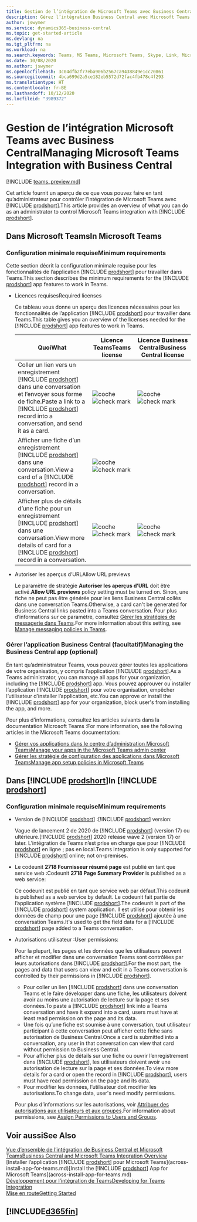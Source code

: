 ```yaml
---
title: Gestion de l’intégration de Microsoft Teams avec Business Central | Microsoft Docs
description: Gérez l’intégration Business Central avec Microsoft Teams.
author: jswymer
ms.service: dynamics365-business-central
ms.topic: get-started-article
ms.devlang: na
ms.tgt_pltfrm: na
ms.workload: na
ms.search.keywords: Teams, MS Teams, Microsoft Teams, Skype, Link, Microsoft 365, collaborate, collaboration, teamwork
ms.date: 10/08/2020
ms.author: jswymer
ms.openlocfilehash: 3c04dfb2f77eba906b2567ca9438849e1cc20861
ms.sourcegitcommit: 4bca699d2a5ce182eb5572d72fac4fb478c4f293
ms.translationtype: HT
ms.contentlocale: fr-BE
ms.lasthandoff: 10/12/2020
ms.locfileid: "3989372"
---
```

# <a name="managing-microsoft-teams-integration-with-business-central"></a><span data-ttu-id="0b935-103">Gestion de l’intégration Microsoft Teams avec Business Central</span><span class="sxs-lookup"><span data-stu-id="0b935-103">Managing Microsoft Teams Integration with Business Central</span></span>

[!INCLUDE [teams_preview.md](includes/teams_preview.md)]

<span data-ttu-id="0b935-104">Cet article fournit un aperçu de ce que vous pouvez faire en tant qu’administrateur pour contrôler l’intégration de Microsoft Teams avec [!INCLUDE [prodshort](includes/prodshort.md)].</span><span class="sxs-lookup"><span data-stu-id="0b935-104">This article provides an overview of what you can do as an administrator to control Microsoft Teams integration with [!INCLUDE [prodshort](includes/prodshort.md)].</span></span>

## <a name="in-microsoft-teams"></a><span data-ttu-id="0b935-105">Dans Microsoft Teams</span><span class="sxs-lookup"><span data-stu-id="0b935-105">In Microsoft Teams</span></span>

### <a name="minimum-requirements"></a><span data-ttu-id="0b935-106">Configuration minimale requise</span><span class="sxs-lookup"><span data-stu-id="0b935-106">Minimum requirements</span></span>

<span data-ttu-id="0b935-107">Cette section décrit la configuration minimale requise pour les fonctionnalités de l’application [!INCLUDE [prodshort](includes/prodshort.md)] pour travailler dans Teams.</span><span class="sxs-lookup"><span data-stu-id="0b935-107">This section describes the minimum requirements for the [!INCLUDE [prodshort](includes/prodshort.md)] app features to work in Teams.</span></span>

- <span data-ttu-id="0b935-108">Licences requises</span><span class="sxs-lookup"><span data-stu-id="0b935-108">Required licenses</span></span>

    <span data-ttu-id="0b935-109">Ce tableau vous donne un aperçu des licences nécessaires pour les fonctionnalités de l’application [!INCLUDE [prodshort](includes/prodshort.md)] pour travailler dans Teams.</span><span class="sxs-lookup"><span data-stu-id="0b935-109">This table gives you an overview of the licenses needed for the [!INCLUDE [prodshort](includes/prodshort.md)] app features to work in Teams.</span></span>

    |<span data-ttu-id="0b935-110">Quoi</span><span class="sxs-lookup"><span data-stu-id="0b935-110">What</span></span>|<span data-ttu-id="0b935-111">Licence Teams</span><span class="sxs-lookup"><span data-stu-id="0b935-111">Teams license</span></span>|<span data-ttu-id="0b935-112">Licence Business Central</span><span class="sxs-lookup"><span data-stu-id="0b935-112">Business Central license</span></span>|
    |----|---|---|
    |<span data-ttu-id="0b935-113">Coller un lien vers un enregistrement [!INCLUDE [prodshort](includes/prodshort.md)] dans une conversation et l’envoyer sous forme de fiche.</span><span class="sxs-lookup"><span data-stu-id="0b935-113">Paste a link to a [!INCLUDE [prodshort](includes/prodshort.md)] record into a conversation, and send it as a card.</span></span>|<span data-ttu-id="0b935-114">![coche](media/check.png "coche")</span><span class="sxs-lookup"><span data-stu-id="0b935-114">![check mark](media/check.png "check")</span></span>|<span data-ttu-id="0b935-115">![coche](media/check.png "coche")</span><span class="sxs-lookup"><span data-stu-id="0b935-115">![check mark](media/check.png "check")</span></span>|
    |<span data-ttu-id="0b935-116">Afficher une fiche d’un enregistrement [!INCLUDE [prodshort](includes/prodshort.md)] dans une conversation.</span><span class="sxs-lookup"><span data-stu-id="0b935-116">View a card of a [!INCLUDE [prodshort](includes/prodshort.md)] record in a conversation.</span></span>|<span data-ttu-id="0b935-117">![coche](media/check.png "coche")</span><span class="sxs-lookup"><span data-stu-id="0b935-117">![check mark](media/check.png "check")</span></span>||
    |<span data-ttu-id="0b935-118">Afficher plus de détails d’une fiche pour un enregistrement [!INCLUDE [prodshort](includes/prodshort.md)] dans une conversation.</span><span class="sxs-lookup"><span data-stu-id="0b935-118">View more details of card for a [!INCLUDE [prodshort](includes/prodshort.md)] record in a conversation.</span></span>|<span data-ttu-id="0b935-119">![coche](media/check.png "coche")</span><span class="sxs-lookup"><span data-stu-id="0b935-119">![check mark](media/check.png "check")</span></span>|<span data-ttu-id="0b935-120">![coche](media/check.png "coche")</span><span class="sxs-lookup"><span data-stu-id="0b935-120">![check mark](media/check.png "check")</span></span>|

- <span data-ttu-id="0b935-121">Autoriser les aperçus d’URL</span><span class="sxs-lookup"><span data-stu-id="0b935-121">Allow URL previews</span></span>

    <span data-ttu-id="0b935-122">Le paramètre de stratégie **Autoriser les aperçus d’URL** doit être activé.</span><span class="sxs-lookup"><span data-stu-id="0b935-122">**Allow URL previews** policy setting must be turned on.</span></span> <span data-ttu-id="0b935-123">Sinon, une fiche ne peut pas être générée pour les liens Business Central collés dans une conversation Teams.</span><span class="sxs-lookup"><span data-stu-id="0b935-123">Otherwise, a card can't be generated for Business Central links pasted into a Teams conversation.</span></span> <span data-ttu-id="0b935-124">Pour plus d’informations sur ce paramètre, consultez [Gérer les stratégies de messagerie dans Teams](/microsoftteams/messaging-policies-in-teams).</span><span class="sxs-lookup"><span data-stu-id="0b935-124">For more information about this setting, see [Manage messaging policies in Teams](/microsoftteams/messaging-policies-in-teams).</span></span>

### <a name="managing-the-business-central-app-optional"></a><span data-ttu-id="0b935-125">Gérer l’application Business Central (facultatif)</span><span class="sxs-lookup"><span data-stu-id="0b935-125">Managing the Business Central app (optional)</span></span>

<span data-ttu-id="0b935-126">En tant qu’administrateur Teams, vous pouvez gérer toutes les applications de votre organisation, y compris l’application [!INCLUDE [prodshort](includes/prodshort.md)].</span><span class="sxs-lookup"><span data-stu-id="0b935-126">As a Teams administrator, you can manage all apps for your organization, including the [!INCLUDE [prodshort](includes/prodshort.md)] app.</span></span> <span data-ttu-id="0b935-127">Vous pouvez approuver ou installer l’application [!INCLUDE [prodshort](includes/prodshort.md)] pour votre organisation, empêcher l’utilisateur d’installer l’application, etc.</span><span class="sxs-lookup"><span data-stu-id="0b935-127">You can approve or install the [!INCLUDE [prodshort](includes/prodshort.md)] app for your organization, block user's from installing the app, and more.</span></span>

<span data-ttu-id="0b935-128">Pour plus d’informations, consultez les articles suivants dans la documentation Microsoft Teams :</span><span class="sxs-lookup"><span data-stu-id="0b935-128">For more information, see the following articles in the Microsoft Teams documentation:</span></span>

- [<span data-ttu-id="0b935-129">Gérer vos applications dans le centre d’administration Microsoft Teams</span><span class="sxs-lookup"><span data-stu-id="0b935-129">Manage your apps in the Microsoft Teams admin center</span></span>](https://docs.microsoft.com/MicrosoftTeams/manage-apps)
- [<span data-ttu-id="0b935-130">Gérer les stratégie de configuration des applications dans Microsoft Teams</span><span class="sxs-lookup"><span data-stu-id="0b935-130">Manage app setup policies in Microsoft Teams</span></span>](https://docs.microsoft.com/microsoftteams/teams-app-setup-policies)

## <a name="in-prodshort"></a><span data-ttu-id="0b935-131">Dans [!INCLUDE [prodshort](includes/prodshort.md)]</span><span class="sxs-lookup"><span data-stu-id="0b935-131">In [!INCLUDE [prodshort](includes/prodshort.md)]</span></span>

### <a name="minimum-requirements"></a><span data-ttu-id="0b935-132">Configuration minimale requise</span><span class="sxs-lookup"><span data-stu-id="0b935-132">Minimum requirements</span></span>

- <span data-ttu-id="0b935-133">Version de [!INCLUDE [prodshort](includes/prodshort.md)] :</span><span class="sxs-lookup"><span data-stu-id="0b935-133">[!INCLUDE [prodshort](includes/prodshort.md)] version:</span></span>

    <span data-ttu-id="0b935-134">Vague de lancement 2 de 2020 de [!INCLUDE [prodshort](includes/prodshort.md)] (version 17) ou ultérieure.</span><span class="sxs-lookup"><span data-stu-id="0b935-134">[!INCLUDE [prodshort](includes/prodshort.md)] 2020 release wave 2 (version 17) or later.</span></span> <span data-ttu-id="0b935-135">L’intégration de Teams n’est prise en charge que pour [!INCLUDE [prodshort](includes/prodshort.md)] en ligne ; pas en local.</span><span class="sxs-lookup"><span data-stu-id="0b935-135">Teams integration is only supported for [!INCLUDE [prodshort](includes/prodshort.md)] online; not on-premises.</span></span>

- <span data-ttu-id="0b935-136">Le codeunit **2718 Fournisseur résumé page** est publié en tant que service web :</span><span class="sxs-lookup"><span data-stu-id="0b935-136">Codeunit **2718 Page Summary Provider** is published as a web service:</span></span>

    <span data-ttu-id="0b935-137">Ce codeunit est publié en tant que service web par défaut.</span><span class="sxs-lookup"><span data-stu-id="0b935-137">This codeunit is published as a web service by default.</span></span> <span data-ttu-id="0b935-138">Le codeunit fait partie de l’application système [!INCLUDE [prodshort](includes/prodshort.md)].</span><span class="sxs-lookup"><span data-stu-id="0b935-138">The codeunit is part of the [!INCLUDE [prodshort](includes/prodshort.md)] system application.</span></span> <span data-ttu-id="0b935-139">Il est utilisé pour obtenir les données de champ pour une page [!INCLUDE [prodshort](includes/prodshort.md)] ajoutée à une conversation Teams.</span><span class="sxs-lookup"><span data-stu-id="0b935-139">It's used to get the field data for a [!INCLUDE [prodshort](includes/prodshort.md)] page added to a Teams conversation.</span></span> 

- <span data-ttu-id="0b935-140">Autorisations utilisateur :</span><span class="sxs-lookup"><span data-stu-id="0b935-140">User permissions:</span></span>

    <span data-ttu-id="0b935-141">Pour la plupart, les pages et les données que les utilisateurs peuvent afficher et modifier dans une conversation Teams sont contrôlées par leurs autorisations dans [!INCLUDE [prodshort](includes/prodshort.md)].</span><span class="sxs-lookup"><span data-stu-id="0b935-141">For the most part, the pages and data that users can view and edit in a Teams conversation is controlled by their permissions in [!INCLUDE [prodshort](includes/prodshort.md)].</span></span>
    
    - <span data-ttu-id="0b935-142">Pour coller un lien [!INCLUDE [prodshort](includes/prodshort.md)] dans une conversation Teams et le faire développer dans une fiche, les utilisateurs doivent avoir au moins une autorisation de lecture sur la page et ses données.</span><span class="sxs-lookup"><span data-stu-id="0b935-142">To paste a [!INCLUDE [prodshort](includes/prodshort.md)] link into a Teams conversation and have it expand into a card, users must have at least read permission on the page and its data.</span></span>
    - <span data-ttu-id="0b935-143">Une fois qu’une fiche est soumise à une conversation, tout utilisateur participant à cette conversation peut afficher cette fiche sans autorisation de Business Central.</span><span class="sxs-lookup"><span data-stu-id="0b935-143">Once a card is submitted into a conversation, any user in that conversation can view that card without permission to Business Central.</span></span>
    - <span data-ttu-id="0b935-144">Pour afficher plus de détails sur une fiche ou ouvrir l’enregistrement dans [!INCLUDE [prodshort](includes/prodshort.md)], les utilisateurs doivent avoir une autorisation de lecture sur la page et ses données.</span><span class="sxs-lookup"><span data-stu-id="0b935-144">To view more details for a card or open the record in [!INCLUDE [prodshort](includes/prodshort.md)], users must have read permission on the page and its data.</span></span>
    - <span data-ttu-id="0b935-145">Pour modifier les données, l’utilisateur doit modifier les autorisations.</span><span class="sxs-lookup"><span data-stu-id="0b935-145">To change data, user's need modify permissions.</span></span>
    
    <span data-ttu-id="0b935-146">Pour plus d’informations sur les autorisations, voir [Attribuer des autorisations aux utilisateurs et aux groupes](ui-define-granular-permissions.md).</span><span class="sxs-lookup"><span data-stu-id="0b935-146">For information about permissions, see [Assign Permissions to Users and Groups](ui-define-granular-permissions.md).</span></span>

## <a name="see-also"></a><span data-ttu-id="0b935-147">Voir aussi</span><span class="sxs-lookup"><span data-stu-id="0b935-147">See Also</span></span>
[<span data-ttu-id="0b935-148">Vue d’ensemble de l’intégration de Business Central et Microsoft Teams</span><span class="sxs-lookup"><span data-stu-id="0b935-148">Business Central and Microsoft Teams Integration Overview</span></span>](across-teams-overview.md)  
<span data-ttu-id="0b935-149">[Installer l’application [!INCLUDE [prodshort](includes/prodshort.md)] pour Microsoft Teams](across-install-app-for-teams.md)</span><span class="sxs-lookup"><span data-stu-id="0b935-149">[Install the [!INCLUDE [prodshort](includes/prodshort.md)] App for Microsoft Teams](across-install-app-for-teams.md)</span></span>  
[<span data-ttu-id="0b935-150">Développement pour l’intégration de Teams</span><span class="sxs-lookup"><span data-stu-id="0b935-150">Developing for Teams Integration</span></span>](/dynamics365/business-central/dev-itpro/developer/devenv-develop-for-teams)  
[<span data-ttu-id="0b935-151">Mise en route</span><span class="sxs-lookup"><span data-stu-id="0b935-151">Getting Started</span></span>](product-get-started.md)  

## [!INCLUDE[d365fin](includes/free_trial_md.md)]  
